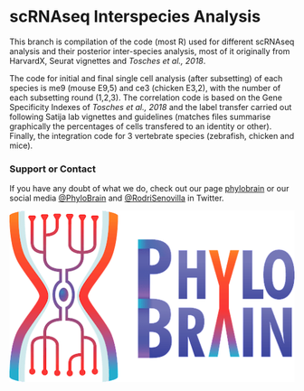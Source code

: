 # **scRNAseq Interspecies Analysis** 

This branch is compilation of the code (most R) used for different scRNAseq analysis and their posterior inter-species analysis, most of it originally from HarvardX, Seurat vignettes and _Tosches et al., 2018_.

The code for initial and final single cell analysis (after subsetting) of each species is me9 (mouse E9,5) and ce3 (chicken E3,2), with the number of each subsetting round (1,2,3). The correlation code is based on the Gene Specificity Indexes of _Tosches et al., 2018_ and the label transfer carried out following Satija lab vignettes and guidelines (matches files summarise graphically the percentages of cells transfered to an identity or other). Finally, the integration code for 3 vertebrate species (zebrafish, chicken and mice).

### Support or Contact

If you have any doubt of what we do, check out our page [phylobrain](http://phylobrain.com/) or our social media [@PhyloBrain](https://twitter.com/PhyloBrain) and [@RodriSenovilla](https://twitter.com/RodriSenovilla) in Twitter. 

[![Logo](https://github.com/rodrisenovilla/phylobrain/blob/main/unnamed.png?raw=true)](http://phylobrain.com/)
